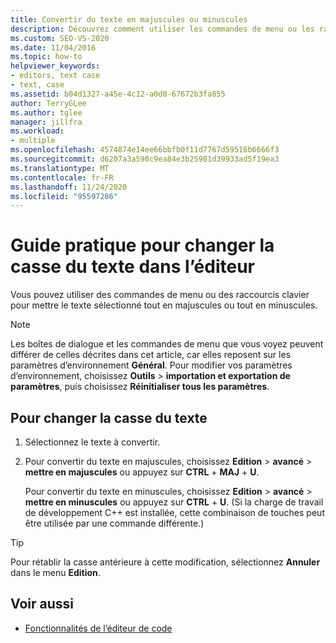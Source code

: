 ```yaml
---
title: Convertir du texte en majuscules ou minuscules
description: Découvrez comment utiliser les commandes de menu ou les raccourcis clavier pour convertir la casse du texte sélectionné en majuscules ou en minuscules.
ms.custom: SEO-VS-2020
ms.date: 11/04/2016
ms.topic: how-to
helpviewer_keywords:
- editors, text case
- text, case
ms.assetid: b04d1327-a45e-4c12-a0d0-67672b3fa855
author: TerryGLee
ms.author: tglee
manager: jillfra
ms.workload:
- multiple
ms.openlocfilehash: 4574874e14ee66bbfb0f11d7767d59516b6666f3
ms.sourcegitcommit: d6207a3a590c9ea84e3b25981d39933ad5f19ea3
ms.translationtype: MT
ms.contentlocale: fr-FR
ms.lasthandoff: 11/24/2020
ms.locfileid: "95597286"
---
```

# <a name="how-to-change-text-case-in-the-editor"></a>Guide pratique pour changer la casse du texte dans l’éditeur

Vous pouvez utiliser des commandes de menu ou des raccourcis clavier pour mettre le texte sélectionné tout en majuscules ou tout en minuscules.

> [!NOTE]
> Les boîtes de dialogue et les commandes de menu que vous voyez peuvent différer de celles décrites dans cet article, car elles reposent sur les paramètres d’environnement **Général**. Pour modifier vos paramètres d’environnement, choisissez **Outils**  >  **importation et exportation de paramètres**, puis choisissez **Réinitialiser tous les paramètres**.

## <a name="to-change-text-case"></a>Pour changer la casse du texte

1. Sélectionnez le texte à convertir.

2. Pour convertir du texte en majuscules, choisissez **Edition**  >  **avancé**  >  **mettre en majuscules** ou appuyez sur **CTRL** + **MAJ** + **U**.

   Pour convertir du texte en minuscules, choisissez **Edition**  >  **avancé**  >  **mettre en minuscules** ou appuyez sur **CTRL** + **U**. (Si la charge de travail de développement C++ est installée, cette combinaison de touches peut être utilisée par une commande différente.)

> [!TIP]
> Pour rétablir la casse antérieure à cette modification, sélectionnez **Annuler** dans le menu **Edition**.

## <a name="see-also"></a>Voir aussi

- [Fonctionnalités de l’éditeur de code](../ide/writing-code-in-the-code-and-text-editor.md)
